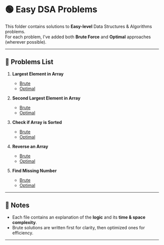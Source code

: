 # 🟢 Easy DSA Problems

This folder contains solutions to **Easy-level** Data Structures & Algorithms problems.  
For each problem, I’ve added both **Brute Force** and **Optimal** approaches (wherever possible).

---

## 📂 Problems List

1. **Largest Element in Array**
   - [Brute](./LargestElement_brute.java)
   - [Optimal](./LargestElement_optimal.java)

2. **Second Largest Element in Array**
   - [Brute](./SecondLargest_brute.java)
   - [Optimal](./SecondLargest_optimal.java)

3. **Check if Array is Sorted**
   - [Brute](./CheckSorted_brute.java)
   - [Optimal](./CheckSorted_optimal.java)

4. **Reverse an Array**
   - [Brute](./ReverseArray_brute.java)
   - [Optimal](./ReverseArray_optimal.java)

5. **Find Missing Number**
   - [Brute](./MissingNumber_brute.java)
   - [Optimal](./MissingNumber_optimal.java)

---

## 📝 Notes
- Each file contains an explanation of the **logic** and its **time & space complexity**.  
- Brute solutions are written first for clarity, then optimized ones for efficiency.  

---

